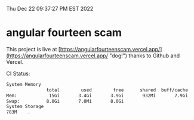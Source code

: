 Thu Dec 22 09:37:27 PM EST 2022

# angular fourteen scam


This project is live at [https://angularfourteenscam.vercel.app/](https://angularfourteenscam.vercel.app/ "dog!") thanks to Github and Vercel.

CI Status: 

```bash
System Memory
               total        used        free      shared  buff/cache   available
Mem:            15Gi       3.4Gi       3.9Gi       932Mi       7.9Gi        10Gi
Swap:          8.0Gi       7.0Mi       8.0Gi
System Storage
783M	.
```
```bash
